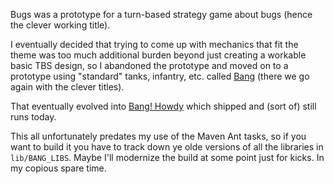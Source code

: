 Bugs was a prototype for a turn-based strategy game about bugs (hence the clever working title).

I eventually decided that trying to come up with mechanics that fit the theme was too much
additional burden beyond just creating a workable basic TBS design, so I abandoned the prototype
and moved on to a prototype using "standard" tanks, infantry, etc. called
[Bang](https://github.com/greyhavens/bang-game) (there we go again with the clever titles).

That eventually evolved into [Bang! Howdy](http://banghowdy.com/) which shipped and (sort of) still
runs today.

This all unfortunately predates my use of the Maven Ant tasks, so if you want to build it you have
to track down ye olde versions of all the libraries in `lib/BANG_LIBS`. Maybe I'll modernize the
build at some point just for kicks. In my copious spare time.
